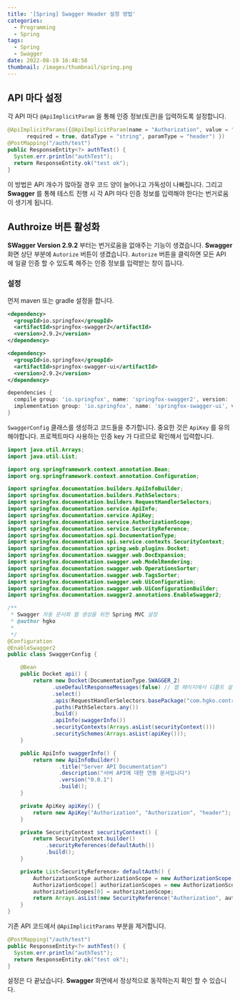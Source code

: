 ```yaml
---
title: '[Spring] Swagger Header 설정 방법'
categories:
  - Programming
  - Spring
tags:
  - Spring
  - Swagger
date: 2022-08-19 16:48:58
thumbnail: /images/thumbnail/spring.png
---
```


## API 마다 설정

각 API 마다 `@ApiImplicitParam` 을 통해 인증 정보(토큰)을 입력하도록 설정합니다.

```java
@ApiImplicitParams({@ApiImplicitParam(name = "Authorization", value = "JWT Token",
      required = true, dataType = "string", paramType = "header") })
@PostMapping("/auth/test")
public ResponseEntity<?> authTest() {
  System.err.println("authTest");
  return ResponseEntity.ok("test ok");
}
```

이 방법은 API 개수가 많아질 경우 코드 양이 늘어나고 가독성이 나빠집니다. 그리고 **Swagger** 를 통해 테스트 진행 시 각 API 마다 인증 정보를 입력해야 한다는 번거로움이 생기게 됩니다.

## Authroize 버튼 활성화

**SWagger Version 2.9.2** 부터는 번거로움을 없애주는 기능이 생겼습니다. **Swagger** 화면 상단 부분에 `Autorize` 버튼이 생겼습니다. `Autorize` 버튼을 클릭하면 모든 API 에 일괄 인증 할 수 있도록 해주는 인증 정보를 입력받는 창이 뜹니다.

### 설정

먼저 maven 또는 gradle 설정을 합니다.

```xml
<dependency>
  <groupId>io.springfox</groupId>
  <artifactId>springfox-swagger2</artifactId>
  <version>2.9.2</version>
</dependency>

<dependency>
  <groupId>io.springfox</groupId>
  <artifactId>springfox-swagger-ui</artifactId>
  <version>2.9.2</version>
</dependency>
```

```gradle
dependencies {
  compile group: 'io.springfox', name: 'springfox-swagger2', version: '2.9.2'
  implementation group: 'io.springfox', name: 'springfox-swagger-ui', version: '2.9.2'
}
```

`SwaggerConfig` 클래스를 생성하고 코드들을 추가합니다. 중요한 것은 `ApiKey` 를 유의해야합니다. 프로젝트마다 사용하는 인증 key 가 다르므로 확인해서 입력합니다.

```java
import java.util.Arrays;
import java.util.List;

import org.springframework.context.annotation.Bean;
import org.springframework.context.annotation.Configuration;

import springfox.documentation.builders.ApiInfoBuilder;
import springfox.documentation.builders.PathSelectors;
import springfox.documentation.builders.RequestHandlerSelectors;
import springfox.documentation.service.ApiInfo;
import springfox.documentation.service.ApiKey;
import springfox.documentation.service.AuthorizationScope;
import springfox.documentation.service.SecurityReference;
import springfox.documentation.spi.DocumentationType;
import springfox.documentation.spi.service.contexts.SecurityContext;
import springfox.documentation.spring.web.plugins.Docket;
import springfox.documentation.swagger.web.DocExpansion;
import springfox.documentation.swagger.web.ModelRendering;
import springfox.documentation.swagger.web.OperationsSorter;
import springfox.documentation.swagger.web.TagsSorter;
import springfox.documentation.swagger.web.UiConfiguration;
import springfox.documentation.swagger.web.UiConfigurationBuilder;
import springfox.documentation.swagger2.annotations.EnableSwagger2;

/**
 * Swagger 자동 문서화 웹 생성을 위한 Spring MVC 설정
 * @author hgko
 *
 */
@Configuration
@EnableSwagger2
public class SwaggerConfig {

    @Bean
    public Docket api() {
        return new Docket(DocumentationType.SWAGGER_2)
              .useDefaultResponseMessages(false) // 웹 페이지에서 디폴트 설정되는 ResponseMessages 부분 표시하지 않음
              .select()
              .apis(RequestHandlerSelectors.basePackage("com.hgko.controller")) // Controller에서 api 추출
              .paths(PathSelectors.any())
              .build()
              .apiInfo(swaggerInfo())
              .securityContexts(Arrays.asList(securityContext()))
              .securitySchemes(Arrays.asList(apiKey()));
    }

    public ApiInfo swaggerInfo() {
        return new ApiInfoBuilder()
                .title("Server API Documentation")
                .description("서버 API에 대한 연동 문서입니다")
                .version("0.0.1")
                .build();
    }

    private ApiKey apiKey() {
        return new ApiKey("Authorization", "Authorization", "header");
    }

    private SecurityContext securityContext() {
        return SecurityContext.builder()
            .securityReferences(defaultAuth())
            .build();
    }

    private List<SecurityReference> defaultAuth() {
        AuthorizationScope authorizationScope = new AuthorizationScope("global", "accessEverything");
        AuthorizationScope[] authorizationScopes = new AuthorizationScope[1];
        authorizationScopes[0] = authorizationScope;
        return Arrays.asList(new SecurityReference("Authorization", authorizationScopes));
    }
}
```

기존 API 코드에서 `@ApiImplicitParams` 부분을 제거합니다.

```java
@PostMapping("/auth/test")
public ResponseEntity<?> authTest() {
  System.err.println("authTest");
  return ResponseEntity.ok("test ok");
}
```

설정은 다 끝났습니다. **Swagger** 화면에서 정상적으로 동작하는지 확인 할 수 있습니다.
